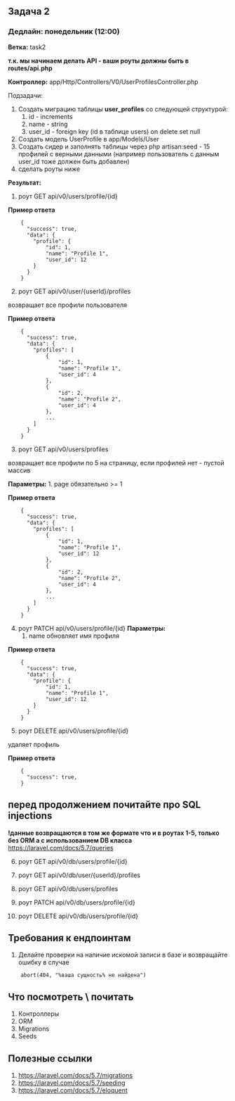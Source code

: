 ## Задача 2
### Дедлайн: понедельник (12:00)

**Ветка:** task2

**т.к. мы начинаем делать API - ваши роуты должны быть в routes/api.php**

**Контроллер:** app/Http/Controllers/V0/UserProfilesController.php

Подзадачи:
1.  Создать миграцию таблицы **user_profiles** со следующей структурой:
    1. id - increments
    2. name - string
    3. user_id - foreign key (id в таблице users) on delete set null
2. Создать модель UserProfile в app/Models/User
3. Создать сидер и заполнять таблицы через php artisan:seed - 15 профилей с верными данными (например пользователь с данным user_id тоже должен быть добавлен)
4. сделать роуты ниже

**Результат:**
1.  роут GET api/v0/users/profile/{id}

**Пример ответа**
```
    {
      "success": true,
      "data": {
        "profile": {
            "id": 1,
            "name": "Profile 1",
            "user_id": 12
        }
      }
    }
```

2.  роут GET api/v0/user/{userId}/profiles

возвращает все профили пользователя

**Пример ответа**
```
    {
      "success": true,
      "data": {
        "profiles": [
            {
                "id": 1,
                "name": "Profile 1",
                "user_id": 4
            },
            {
                "id": 2,
                "name": "Profile 2",
                "user_id": 4
            },
            ...
        ]
      }
    }
```

3.  роут GET api/v0/users/profiles

возвращает все профили по 5 на страницу, если профилей нет - пустой массив

**Параметры:**
    1. page обязательно >= 1

**Пример ответа**
```
    {
      "success": true,
      "data": {
        "profiles": [
            {
                "id": 1,
                "name": "Profile 1",
                "user_id": 12
            },
            {
                "id": 2,
                "name": "Profile 2",
                "user_id": 4
            },
            ...
        ]
      }
    }
```

4.  роут PATCH api/v0/users/profile/{id}
**Параметры:**
    1. name
обновляет имя профиля

**Пример ответа**
```
    {
      "success": true,
      "data": {
        "profile": {
            "id": 1,
            "name": "Profile 1",
            "user_id": 12
        }
      }
    }
```

5.  роут DELETE api/v0/users/profile/{id}

удаляет профиль

**Пример ответа**
```
    {
      "success": true,
    }
```

## перед продолжением почитайте про SQL injections
**!данные возвращаются в том же формате что и в роутах 1-5, только без ORM а с использованием DB класса**
https://laravel.com/docs/5.7/queries

6.  роут GET api/v0/db/users/profile/{id}

7.  роут GET api/v0/db/user/{userId}/profiles

8.  роут GET api/v0/db/users/profiles

9.  роут PATCH api/v0/db/users/profile/{id}

10.  роут DELETE api/v0/db/users/profile/{id}


## Требования к ендпоинтам

1. Делайте проверки на наличие искомой записи в базе и возвращайте ошибку в случае
```
    abort(404, "%ваша сущность% не найдена")
```

## Что посмотреть \ почитать
1.  Контроллеры
2.  ORM
3.  Migrations
4.  Seeds

## Полезные ссылки
1.  https://laravel.com/docs/5.7/migrations
2.  https://laravel.com/docs/5.7/seeding
3.  https://laravel.com/docs/5.7/eloquent
